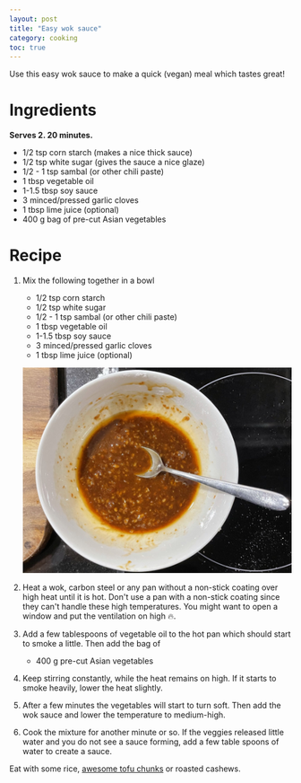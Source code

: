 ```yaml
---
layout: post
title: "Easy wok sauce"
category: cooking
toc: true
---
```


Use this easy wok sauce to make a quick (vegan) meal which tastes great!

# Ingredients

**Serves 2. 20 minutes.**

- 1/2 tsp corn starch (makes a nice thick sauce)
- 1/2 tsp white sugar (gives the sauce a nice glaze)
- 1/2 - 1 tsp sambal (or other chili paste)
- 1 tbsp vegetable oil
- 1-1.5 tbsp soy sauce
- 3 minced/pressed garlic cloves
- 1 tbsp lime juice (optional)
- 400 g bag of pre-cut Asian vegetables

# Recipe

1. Mix the following together in a bowl

   - 1/2 tsp corn starch
   - 1/2 tsp white sugar
   - 1/2 - 1 tsp sambal (or other chili paste)
   - 1 tbsp vegetable oil
   - 1-1.5 tbsp soy sauce
   - 3 minced/pressed garlic cloves
   - 1 tbsp lime juice (optional)

   ![Look at the mess in that kitchen!](/assets/2021-03-15-easy-wok-sauce/finished_sauce.JPEG)

2. Heat a wok, carbon steel or any pan without a non-stick coating over high heat until it is hot. Don't use a pan with a non-stick coating since they can't handle these high temperatures. You might want to open a window and put the ventilation on high 🔥.

3. Add a few tablespoons of vegetable oil to the hot pan which should start to smoke a little. Then add the bag of

   - 400 g pre-cut Asian vegetables

4. Keep stirring constantly, while the heat remains on high. If it starts to smoke heavily, lower the heat slightly.

5. After a few minutes the vegetables will start to turn soft. Then add the wok sauce and lower the temperature to medium-high.

6. Cook the mixture for another minute or so. If the veggies released little water and you do not see a sauce forming, add a few table spoons of water to create a sauce.

Eat with some rice, [awesome tofu chunks](https://roald87.github.io/cooking/2021/01/30/awesome-tofu-chuncks.html) or roasted cashews.
